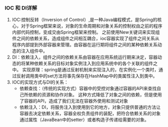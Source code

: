 ### IOC 和 DI详解

1. IOC:控制反转（Inversion of Control）,是一种Java编程模式，是Spring的核心，对于Spring框架来说，对象的生命周期和对象关系的控制权由之前的程序内部代码控制，变成交由Spring框架来控制。
   之前使用New关键词来实现组件之间的依赖关系，造成组件之间相互耦合，ioc容器实现了组件之间关系从程序内部提到外部容器来管理。由容器在运行期将组件之间的某种依赖关系动态的注入组件中。
2. DI：依赖注入，组件之间的依赖关系由容器在应用系统运行期来决定，容器动态的将某种依赖关系的目标对象实例注入到应用系统中的各个关联的组件之中。
   实现原理：spring是通过反射机制来实现注入的，在实例化一个类时，通过反射调用类中的set方法将事先保存在HashMap中的类属性注入到类中。
3. IOC的实现方式与DI的关系：
   - 依赖查找：（传统的实现方式）容器中的受控对象通过容器的API来查找自己所依赖的资源和协作对象。
     这种方式降低了对象之间的依赖，但是使用了容器的API，造成了我们无法在容器外使用和测试对象
   - 依赖注入：DI，将服务注入到使用到它的地方，对象只提供普通的方法让容器去决定依赖关系，容器全权负责组件的装配，把符合依赖关系的对象通过属性（JavaBean中的setter）或者构造子传递给需要的对象。
